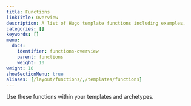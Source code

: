 ```yaml
---
title: Functions
linkTitle: Overview
description: A list of Hugo template functions including examples.
categories: []
keywords: []
menu:
  docs:
    identifier: functions-overview
    parent: functions
    weight: 10
weight: 10
showSectionMenu: true
aliases: [/layout/functions/,/templates/functions]
---
```


Use these functions within your templates and archetypes.
